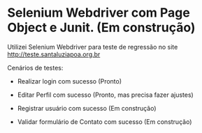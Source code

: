 # Selenium Webdriver com Page Object e Junit. (Em construção)

Utilizei Selenium Webdriver para teste de regressão no site http://teste.santaluziapoa.org.br

Cenários de testes:

- Realizar login com sucesso (Pronto)

- Editar Perfil com sucesso (Pronto, mas precisa fazer ajustes)

- Registrar usuário com sucesso (Em construção)

- Validar formulário de Contato com sucesso (Em construção)

